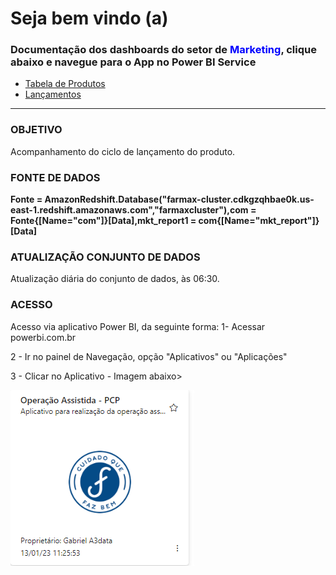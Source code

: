 # **Seja bem vindo (a)**
### Documentação dos dashboards do setor de <span style = "color: blue">Marketing</span>, clique abaixo e navegue para o App no Power BI Service

- [Tabela de Produtos](https://app.powerbi.com/Redirect?action=OpenApp&appId=f194a00f-199a-47b8-bce1-59bcb5635cac&ctid=4019cfa9-aae5-4964-912e-b0e0bb606d37)
- [Lançamentos](https://app.powerbi.com/Redirect?action=OpenApp&appId=f194a00f-199a-47b8-bce1-59bcb5635cac&ctid=4019cfa9-aae5-4964-912e-b0e0bb606d37)

---

### OBJETIVO
Acompanhamento do ciclo de lançamento do produto. 

### FONTE DE DADOS

**Fonte = AmazonRedshift.Database("farmax-cluster.cdkgzqhbae0k.us-east-1.redshift.amazonaws.com","farmaxcluster"),com = Fonte{[Name="com"]}[Data],mkt_report1 = com{[Name="mkt_report"]}[Data]**

### ATUALIZAÇÃO CONJUNTO DE DADOS
Atualização diária do conjunto de dados, às 06:30.

### ACESSO
Acesso via aplicativo Power BI, da seguinte forma:
1- Acessar powerbi.com.br

2 - Ir no painel de Navegação, opção "Aplicativos" ou "Aplicações"

3 - Clicar no Aplicativo - Imagem abaixo>

![Imagem App Mkt](img/App_Mkt.png)

###